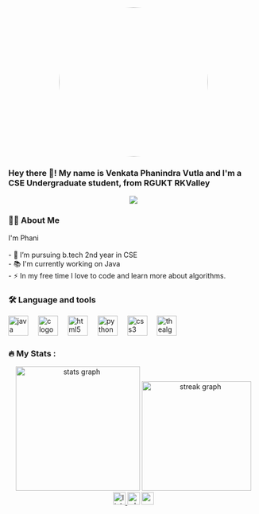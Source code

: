 <div align="center" style="border-radius:100%;overflow:hidden;">
  <img height="300px" style="border-radius:100%;" src="https://github.com/venkataPhanindraVutla/venkataPhanindraVutla/assets/144616413/c4f85340-28c7-44c4-8147-5c42be7ae9c1"  />
</div>

<h3 align="left">Hey there 👋! My name is Venkata Phanindra Vutla and I'm a CSE Undergraduate student, from RGUKT RKValley</h3>


<div align="center">
  <img src="https://visitor-badge.laobi.icu/badge?page_id=venkataPhanindraVutla.venkataPhanindraVutla&"  />
</div>

<h3 align="left">👩‍💻  About Me</h3>

<p align="left">I'm Phani<br><br>- 🔭 I’m pursuing b.tech 2nd year in CSE<br>- 📚 I'm currently working on Java<br>- ⚡ In my free time I love to code and learn more about algorithms.</p>

<h3 align="left">🛠 Language and tools</h3>

<div align="left">
  <img src="https://skillicons.dev/icons?i=java" height="40" alt="java logo"  />
  <img width="12" />
  <img src="https://skillicons.dev/icons?i=c" height="40" alt="c logo"  />
  <img width="12" />
  <img src="https://skillicons.dev/icons?i=html" height="40" alt="html5 logo"  />
  <img width="12" />
  <img src="https://skillicons.dev/icons?i=py" height="40" alt="python logo"  />
  <img width="12" />
  <img src="https://skillicons.dev/icons?i=css" height="40" alt="css3 logo"  />
  <img width="12" />
  <img src="https://cdn.jsdelivr.net/gh/devicons/devicon/icons/thealgorithms/thealgorithms-original-wordmark.svg" height="40" alt="thealgorithms logo"  />
</div>

<h3 align="left">🔥   My Stats :</h3>

<div align="center">
  <img src="https://github-readme-stats.vercel.app/api?username=venkataPhanindraVutla&hide_title=true&hide_rank=false&show_icons=true&include_all_commits=true&count_private=true&disable_animations=false&theme=dracula&locale=en&hide_border=true&order=1" height="250" alt="stats graph"  />
  <img src="https://streak-stats.demolab.com?user=venkataPhanindraVutla&locale=en&mode=weekly&theme=gruvbox&hide_border=true&border_radius=5&date_format=n/j[/Y]&order=3" height="220" alt="streak graph"  />
</div>

<div align="center">
  <a href="https://www.linkedin.com/in/phani-v-274186266" target="_blank">
    <img src="https://img.shields.io/static/v1?message=LinkedIn&logo=linkedin&label=&color=0077B5&logoColor=white&labelColor=&style=for-the-badge" height="25" alt="linkedin logo"  />
  </a>
  <img src="https://img.shields.io/static/v1?message=8688794279&logo=whatsapp&label=&color=25D366&logoColor=white&labelColor=&style=for-the-badge" height="25" alt="whatsapp logo"  />
  <img src="https://img.shields.io/static/v1?message=phanivutla2004@gmail.com&logo=gmail&label=&color=D14836&logoColor=white&labelColor=&style=for-the-badge" height="25" alt="gmail logo"  />
</div>
